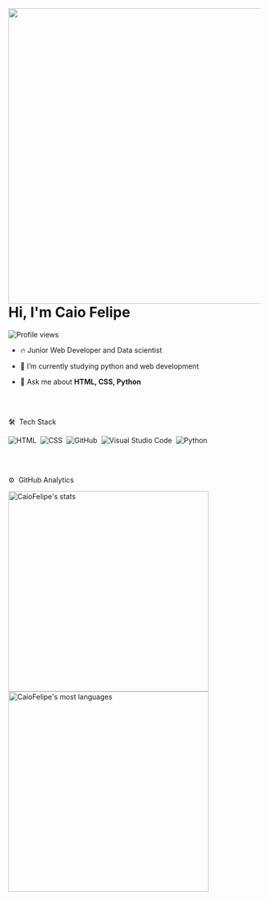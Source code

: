 <img align="right" height="590em" src="https://raw.githubusercontent.com/gist/caiovfelipe/ff8b79b8526a0dd00380f22550f92a4d/raw/ac24d29d3afa0d1f1dcde580c2cd55628729cb2a/githubcard.svg"/>

<h1 align="left">Hi, I'm Caio Felipe</h1>
<p align="left"> <img src="https://komarev.com/ghpvc/?username=caiovfelipe&color=yellow" alt="Profile views" /> </p>

- 🔥 Junior Web Developer and Data scientist

- 🔭 I’m currently studying python and web development

- 💬 Ask me about **HTML, CSS, Python**

<br><br>

🛠 &nbsp;Tech Stack

![HTML](https://img.shields.io/badge/-HTML-05122A?style=flat&logo=HTML5)&nbsp;
![CSS](https://img.shields.io/badge/-CSS-05122A?style=flat&logo=CSS3&logoColor=1572B6)&nbsp;
![GitHub](https://img.shields.io/badge/-GitHub-05122A?style=flat&logo=github)&nbsp;
![Visual Studio Code](https://img.shields.io/badge/-Visual%20Studio%20Code-05122A?style=flat&logo=visual-studio-code&logoColor=007ACC)&nbsp;
![Python](https://img.shields.io/badge/-Python-05122A?style=flat&logo=Python&logoColor=007ACC)&nbsp;

<br><br>

⚙️ &nbsp;GitHub Analytics

<p align="left">
<img width="400em" src="https://github-readme-stats.vercel.app/api?username=caiovfelipe&show_icons=true&theme=vision-friendly-dark" alt="CaioFelipe's stats"/>
<img width="400em" src="https://github-readme-stats.vercel.app/api/top-langs/?username=maykbrito&layout=compact&theme=vision-friendly-dark" alt="CaioFelipe's most languages"/>
</p>

<br><br>
